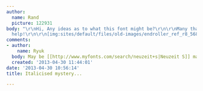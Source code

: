 ```yaml
---
author:
  name: Rand
  picture: 122931
body: "\r\nHi, Any ideas as to what this font might be?\r\n\r\nMany thanks for your
  help!\r\n\r\n[img:sites/default/files/old-images/endroller_ref_r8_5688.jpg]"
comments:
- author:
    name: Ryuk
  body: May be [[http://www.myfonts.com/search/neuzeit+s|Neuzeit S]] manually slanted.
  created: '2013-04-30 11:44:01'
date: '2013-04-30 10:56:14'
title: Italicised mystery...

---
```

